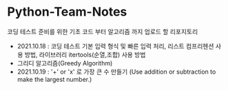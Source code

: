 # Python-Team-Notes
코딩 테스트 준비를 위한 기초 코드 부터 알고리즘 까지 업로드 할 리포지토리


* 2021.10.18 : 코딩 테스트 기본 입력 형식 및 빠른 입력 처리, 리스트 컴프리헨션 사용 방법, 라이브러리 itertools(순열,조합) 사용 방법
* 그리디 알고리즘(Greedy Algorithm)
* 2021.10.19 :  '+' or 'x' 로 가장 큰 수 만들기 (Use addition or subtraction to make the largest number.)
